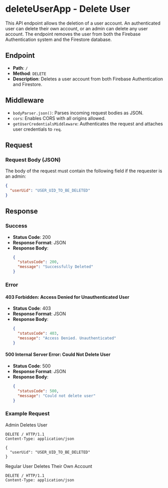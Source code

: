 # deleteUserApp - Delete User

This API endpoint allows the deletion of a user account. An authenticated user can delete their own account, or an admin can delete any user account. The endpoint removes the user from both the Firebase Authentication system and the Firestore database.

## Endpoint

- **Path**: `/`
- **Method**: `DELETE`
- **Description**: Deletes a user account from both Firebase Authentication and Firestore.

## Middleware

- `bodyParser.json()`: Parses incoming request bodies as JSON.
- `cors`: Enables CORS with all origins allowed.
- `getUserCredentialsMiddleware`: Authenticates the request and attaches user credentials to `req`.

## Request

### Request Body (JSON)

The body of the request must contain the following field if the requester is an admin:

```json
{
  "userUid": "USER_UID_TO_BE_DELETED"
}
```

## Response

### Success

- **Status Code**: 200
- **Response Format**: JSON
- **Response Body**:
  ```json
  {
    "statusCode": 200,
    "message": "Successfully Deleted"
  }
  ```

### Error

#### 403 Forbidden: Access Denied for Unauthenticated User

- **Status Code**: 403
- **Response Format**: JSON
- **Response Body**:
  ```json
  {
    "statusCode": 403,
    "message": "Access Denied. Unauthenticated"
  }
  ```

#### 500 Internal Server Error: Could Not Delete User

- **Status Code**: 500
- **Response Format**: JSON
- **Response Body**:
  ```json
  {
    "statusCode": 500,
    "message": "Could not delete user"
  }
  ```

### Example Request

Admin Deletes User

```http
DELETE / HTTP/1.1
Content-Type: application/json

{
  "userUid": "USER_UID_TO_BE_DELETED"
}
```

Regular User Deletes Their Own Account

```http
DELETE / HTTP/1.1
Content-Type: application/json
